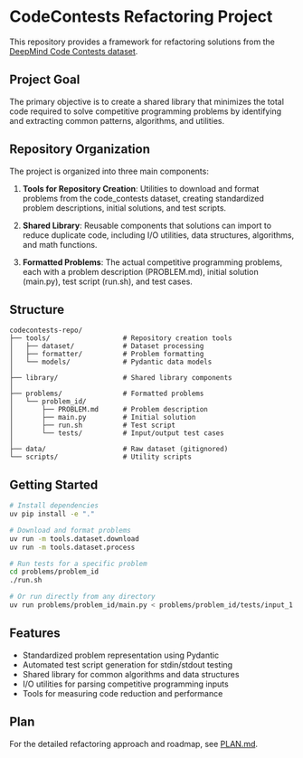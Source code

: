 # CodeContests Refactoring Project

This repository provides a framework for refactoring solutions from the [DeepMind Code Contests dataset](https://huggingface.co/datasets/deepmind/code_contests).

## Project Goal

The primary objective is to create a shared library that minimizes the total code required to solve competitive programming problems by identifying and extracting common patterns, algorithms, and utilities.

## Repository Organization

The project is organized into three main components:

1. **Tools for Repository Creation**: Utilities to download and format problems from the code_contests dataset, creating standardized problem descriptions, initial solutions, and test scripts.

2. **Shared Library**: Reusable components that solutions can import to reduce duplicate code, including I/O utilities, data structures, algorithms, and math functions.

3. **Formatted Problems**: The actual competitive programming problems, each with a problem description (PROBLEM.md), initial solution (main.py), test script (run.sh), and test cases.

## Structure

```
codecontests-repo/
├── tools/                  # Repository creation tools
│   ├── dataset/            # Dataset processing
│   ├── formatter/          # Problem formatting 
│   └── models/             # Pydantic data models
│
├── library/                # Shared library components
│
├── problems/               # Formatted problems
│   └── problem_id/
│       ├── PROBLEM.md      # Problem description
│       ├── main.py         # Initial solution
│       ├── run.sh          # Test script
│       └── tests/          # Input/output test cases
│
├── data/                   # Raw dataset (gitignored)
└── scripts/                # Utility scripts
```

## Getting Started

```bash
# Install dependencies
uv pip install -e "."

# Download and format problems
uv run -m tools.dataset.download
uv run -m tools.dataset.process

# Run tests for a specific problem
cd problems/problem_id
./run.sh

# Or run directly from any directory
uv run problems/problem_id/main.py < problems/problem_id/tests/input_1.txt
```

## Features

- Standardized problem representation using Pydantic
- Automated test script generation for stdin/stdout testing
- Shared library for common algorithms and data structures
- I/O utilities for parsing competitive programming inputs
- Tools for measuring code reduction and performance

## Plan

For the detailed refactoring approach and roadmap, see [PLAN.md](PLAN.md).